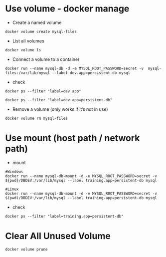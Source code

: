 
# Use volume - docker manage

- Create a named volume 

```
docker volume create mysql-files 
```

- List all volumes 

```
docker volume ls 
```

- Connect a volume to a container 

```
docker run --name mysql-db -d -e MYSQL_ROOT_PASSWORD=secret -v  mysql-files:/var/lib/mysql --label dev.app=persistent-db mysql
```

- check

```
docker ps --filter "label=dev.app"

docker ps --filter "label=dev.app=persistent-db"
```

- Remove a volume (only works if it’s not in use) 

```
docker volume rm mysql-files
```

# Use mount (host path / network path)

- mount

```
#Windows
docker run --name mysql-db-mount -d -e MYSQL_ROOT_PASSWORD=secret -v ${pwd}/DBDEV:/var/lib/mysql --label training.app=persistent-db mysql

#Linux
docker run --name mysql-db-mount -d -e MYSQL_ROOT_PASSWORD=secret -v $(pwd)/DBDEV:/var/lib/mysql --label training.app=persistent-db mysql
```

- check

```
docker ps --filter "label=training.app=persistent-db"
```

# Clear All Unused Volume

```
docker volume prune
```